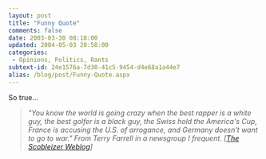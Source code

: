 ```yaml
---
layout: post
title: "Funny Quote"
comments: false
date: 2003-03-30 08:18:00
updated: 2004-05-03 20:58:00
categories:
 - Opinions, Politics, Rants
subtext-id: 24e1576a-7d30-41c5-9454-d4e68a1a44e7
alias: /blog/post/Funny-Quote.aspx
---
```



So true...

> _"You know the world is going crazy when the best rapper is a white guy, the best golfer is a black guy, the Swiss hold the America's Cup, France is accusing the U.S. of arrogance, and Germany doesn't want to go to war." From Terry Farrell in a newsgroup I frequent. [_[_The Scobleizer Weblog_](http://radio.weblogs.com/0001011/)_]_
